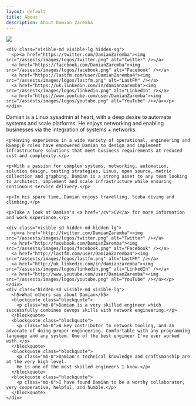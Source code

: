 ```yaml
---
layout: default
title: About
description: About Damian Zaremba
---
```

<div class="row">
  <div class="col-md-4">
    <p><img src="https://s.gravatar.com/avatar/5eb437aa4368d29386cb6f0ed8e6c5b4?s=250" /></p>

    <div class="visible-md visible-lg hidden-sg">
      <p><a href="https://twitter.com/DamianZaremba"><img src="/assests/images/logos/twitter.png" alt="Twitter" /></a>
      <a href="https://facebook.com/DamianZaremba"><img src="/assests/images/logos/facebook.png" alt="Facebook" /></a>
      <a href="https://lastfm.com/user/DamianZaremba4"><img src="/assests/images/logos/lastfm.png" alt="LastFM" /></a>
      <a href="https://uk.linkedin.com/in/damianzaremba"><img src="/assests/images/logos/linkedin.png" alt="LinkedIn" /></a>
      <a href="https://www.youtube.com/user/DamianZaremba"><img src="/assests/images/logos/youtube.png" alt="YouTube" /></a></p>
    </div>
  </div>
  <div class="col-md-8">
    <p>Damian is a Linux sysadmin at heart, with a deep desire to automate systems and scale platforms.
    He enjoys networking and enabling businesses via the integration of systems + networks.</p>

    <p>Having experience in a wide variety of operational, engineering and R&amp;D roles have empowered Damian to design and implement infrastructure solutions that meet business requirements at reduced cost and complexity.</p>

    <p>With a passion for complex systems, networking, automation, solution design, testing strategies, Linux, open source, metric collection and graphing, Damian is a strong asset to any team looking to architect, implement and scale infrastructure while ensuring continuous service delivery.</p>

    <p>In his spare time, Damian enjoys travelling, Scuba diving and climbing.</p>

    <p>Take a look at Damian's <a href="/cv">CV</a> for more information and work experience.</p>

    <div class="visible-sd hidden-md hidden-lg">
      <p><a href="http://twitter.com/DamianZaremba"><img src="/assests/images/logos/twitter.png" alt="Twitter" /></a>
      <a href="http://facebook.com/DamianZaremba"><img src="/assests/images/logos/facebook.png" alt="Facebook" /></a>
      <a href="http://lastfm.com/user/DamianZaremba4"><img src="/assests/images/logos/lastfm.png" alt="LastFM" /></a>
      <a href="http://uk.linkedin.com/in/damianzaremba"><img src="/assests/images/logos/linkedin.png" alt="LinkedIn" /></a>
      <a href="http://www.youtube.com/user/DamianZaremba"><img src="/assests/images/logos/youtube.png" alt="YouTube" /></a></p>
    </div>
    <div class="hidden-sd visible-md visible-lg">
      <h5>What others say about Damian</h5>
      <blockquote class="blockquote">
        <p class="mb-0">Damian is a very skilled engineer which successfully combines devops skills with network engineering.</p>
      </blockquote>
      <blockquote class="blockquote">
        <p class="mb-0">A key contributor to network tooling, and an advocate of doing proper engineering. Comfortable with any programming language and any system. One of the best engineer I've ever worked with.</p>
      </blockquote>
      <blockquote class="blockquote">
        <p class="mb-0">Damian's technical knowledge and craftsmanship are at the very high level.
        He is one of the most skilled engineers I know.</p>
      </blockquote>
      <blockquote class="blockquote">
        <p class="mb-0">I have found Damian to be a worthy collaborator, very cooperative, helpful, and humble.</p>
      </blockquote>
    </div>
  </div>
</div>
